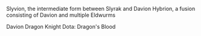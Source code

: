 
Slyvion, the intermediate form between Slyrak and Davion
Hybrion, a fusion consisting of Davion and multiple Eldwurms




Davion Dragon Knight Dota: Dragon's Blood
